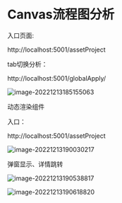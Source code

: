 

# Canvas流程图分析

入口页面:

http://localhost:5001/assetProject



tab切换分析：

http://localhost:5001/globalApply/

![image-20221213185155063](https://f.pz.al/pzal/2022/12/13/9d211bb835f41.png)

动态渲染组件

入口：

http://localhost:5001/assetProject

![image-20221213190030217](https://f.pz.al/pzal/2022/12/13/6b8d01d74b468.png)

弹窗显示、详情跳转

![image-20221213190538817](https://f.pz.al/pzal/2022/12/13/2cde31330af33.png)

![image-20221213190618820](https://f.pz.al/pzal/2022/12/13/8e6495d7567ce.png)